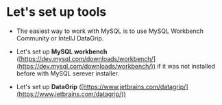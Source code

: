 # Let's set up tools

* The easiest way to work with MySQL is to use MySQL Workbench Community or IntellJ DataGrip.

* Let's set up **MySQL workbench** ([https://dev.mysql.com/downloads/workbench/](https://dev.mysql.com/downloads/workbench/)) if it was not installed before with MySQL serever installer.
* Let's set up **DataGrip** ([https://www.jetbrains.com/datagrip/](https://www.jetbrains.com/datagrip/))
